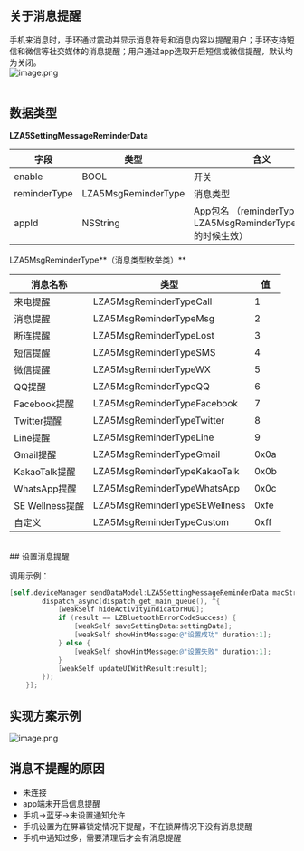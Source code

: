 <a name="D2WIh"></a>
## 关于消息提醒
手机来消息时，手环通过震动并显示消息符号和消息内容以提醒用户；手环支持短信和微信等社交媒体的消息提醒；用户通过app选取开启短信或微信提醒，默认均为关闭。<br />![image.png](https://cdn.nlark.com/yuque/0/2021/png/265997/1616738152372-68d1f04c-77ea-45fd-a812-df6d5d47b478.png#align=left&display=inline&height=430&margin=%5Bobject%20Object%5D&name=image.png&originHeight=430&originWidth=1552&size=149232&status=done&style=none&width=1552)<br />             
<a name="VlbMD"></a>
## 数据类型
**LZA5SettingMessageReminderData**

| 字段 | 类型 | 含义 |
| --- | --- | --- |
| enable | BOOL | 开关 |
| reminderType | LZA5MsgReminderType | 消息类型 |
| appId | NSString | App包名 （reminderType == LZA5MsgReminderTypeCustom 的时候生效） |


LZA5MsgReminderType**（消息类型枚举类）**

| 消息名称 | 类型 | 值 |
| --- | --- | --- |
| 来电提醒          | LZA5MsgReminderTypeCall       | 1 |
| 消息提醒          | LZA5MsgReminderTypeMsg        | 2 |
| 断连提醒          | LZA5MsgReminderTypeLost       | 3 |
| 短信提醒          | LZA5MsgReminderTypeSMS        | 4 |
| 微信提醒          | LZA5MsgReminderTypeWX         | 5 |
| QQ提醒          | LZA5MsgReminderTypeQQ         | 6 |
| Facebook提醒    | LZA5MsgReminderTypeFacebook   | 7 |
| Twitter提醒     | LZA5MsgReminderTypeTwitter    | 8 |
| Line提醒        | LZA5MsgReminderTypeLine       | 9 |
| Gmail提醒       | LZA5MsgReminderTypeGmail      | 0x0a |
| KakaoTalk提醒   | LZA5MsgReminderTypeKakaoTalk  | 0x0b |
| WhatsApp提醒    | LZA5MsgReminderTypeWhatsApp   | 0x0c |
| SE Wellness提醒 | LZA5MsgReminderTypeSEWellness | 0xfe |
| 自定义           | LZA5MsgReminderTypeCustom     | 0xff |

<br />
<a name="NCJAa"></a>
## 设置消息提醒

调用示例：
```objectivec
[self.deviceManager sendDataModel:LZA5SettingMessageReminderData macString:self.device.mac completion:^(LZBluetoothErrorCode result, id resp) {
        dispatch_async(dispatch_get_main_queue(), ^{
            [weakSelf hideActivityIndicatorHUD];
            if (result == LZBluetoothErrorCodeSuccess) {
                [weakSelf saveSettingData:settingData];
                [weakSelf showHintMessage:@"设置成功" duration:1];
            } else {
                [weakSelf showHintMessage:@"设置失败" duration:1];
            }
            [weakSelf updateUIWithResult:result];
        });
    }];
```

<a name="1J9HU"></a>
## 实现方案示例

![image.png](https://cdn.nlark.com/yuque/0/2021/png/265997/1616738469724-5ff02b72-db70-43b8-9306-f689f9f75a4b.png#align=left&display=inline&height=426&margin=%5Bobject%20Object%5D&name=image.png&originHeight=426&originWidth=863&size=53293&status=done&style=none&width=863)
<a name="P6E16"></a>
## 消息不提醒的原因

- 未连接
- app端未开启信息提醒
- 手机->蓝牙->未设置通知允许
- 手机设置为在屏幕锁定情况下提醒，不在锁屏情况下没有消息提醒
- 手机中通知过多，需要清理后才会有消息提醒


